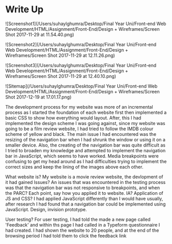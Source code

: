 # Write Up

![Screenshot1](/Users/suhaylghumra/Desktop/Final Year Uni/Front-end Web Development/HTML/Assignment/Front-End/Design + Wireframes/Screen Shot 2017-11-29 at 11.54.40.png)

![Screenshot2](/Users/suhaylghumra/Desktop/Final Year Uni/Front-end Web Development/HTML/Assignment/Front-End/Design + Wireframes/Screen Shot 2017-11-29 at 12.11.26.png)

![Screenshot3](/Users/suhaylghumra/Desktop/Final Year Uni/Front-end Web Development/HTML/Assignment/Front-End/Design + Wireframes/Screen Shot 2017-11-29 at 12.40.10.png)

![Sitemap](/Users/suhaylghumra/Desktop/Final Year Uni/Front-end Web Development/HTML/Assignment/Front-End/Design + Wireframes/Screen Shot 2017-12-19 at 17.01.17.png)

The development process for my website was more of an incremental process as I started the foundation of each website first then implemented a basic CSS to show how everything would layout. After, this I had implemented the design scheme I was going against, since my website was going to be a film review website, I had tried to follow the IMDB colour scheme of yellow and black. The main issue I had encountered was the resizing of the navigation bar when I had shrunk the window or using it on a smaller device. Also, the creating of the navigation bar was quite difficult as I tried to broaden my knowledge and attempted to implement the navigation bar in JavaScript, which seems to have worked. Media breakpoints were confusing to get my head around as I had difficulties trying to implement the correct sizes and keep the lining of the images above each other.

What website is?
My website is a movie review website, the devlopment of it had gained
Issues? An issues that was encountered in the testing process was that the navigation bar was not responsive to breakpoints, and when the 
PARC? Each point, say how you applied it to website.
IA?
Application of JS and CSS?
I had applied JavaScript differently than I would have usually, after research I had found that a navigation bar could be implemented using JavaScript.
Design, invision prototype.

User testing?
For user testing, I had told the made a new page called 'Feedback' and within ths page I had called in a Typeform questionnaire I had created. I had shown the website to 20 people, and at the end of the browsing period I had told them to click the feedback link
